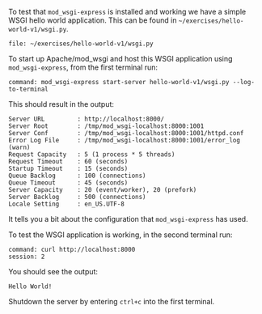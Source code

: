 To test that `mod_wsgi-express` is installed and working we have a simple WSGI hello world application. This can be found in `~/exercises/hello-world-v1/wsgi.py`.

```editor:open-file
file: ~/exercises/hello-world-v1/wsgi.py
```

To start up Apache/mod_wsgi and host this WSGI application using `mod_wsgi-express`, from the first terminal run:

```terminal:execute
command: mod_wsgi-express start-server hello-world-v1/wsgi.py --log-to-terminal
```

This should result in the output:

```
Server URL         : http://localhost:8000/
Server Root        : /tmp/mod_wsgi-localhost:8000:1001
Server Conf        : /tmp/mod_wsgi-localhost:8000:1001/httpd.conf
Error Log File     : /tmp/mod_wsgi-localhost:8000:1001/error_log (warn)
Request Capacity   : 5 (1 process * 5 threads)
Request Timeout    : 60 (seconds)
Startup Timeout    : 15 (seconds)
Queue Backlog      : 100 (connections)
Queue Timeout      : 45 (seconds)
Server Capacity    : 20 (event/worker), 20 (prefork)
Server Backlog     : 500 (connections)
Locale Setting     : en_US.UTF-8
```

It tells you a bit about the configuration that `mod_wsgi-express` has used.

To test the WSGI application is working, in the second terminal run:

```terminal:execute
command: curl http://localhost:8000
session: 2
```

You should see the output:

```
Hello World!
```

Shutdown the server by entering `ctrl+c` into the first terminal.

```terminal:interrupt
```
